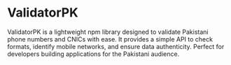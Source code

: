 # ValidatorPK
 ValidatorPK is a lightweight npm library designed to validate Pakistani phone numbers and CNICs with ease. It provides a simple API to check formats, identify mobile networks, and ensure data authenticity. Perfect for developers building applications for the Pakistani audience.
